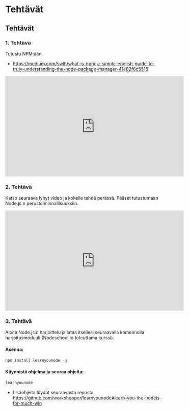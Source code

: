 ---
---
# Tehtävät


## Tehtävät
### 1. Tehtävä
Tutustu NPM:ään.
* https://medium.com/swlh/what-is-npm-a-simple-english-guide-to-truly-understanding-the-node-package-manager-41e82f6c5515  
  
<iframe width="560" height="315" src="https://www.youtube-nocookie.com/embed/2V1UUhBJ62Y" title="YouTube video player" frameborder="0" allow="accelerometer; autoplay; clipboard-write; encrypted-media; gyroscope; picture-in-picture" allowfullscreen></iframe>

### 2. Tehtävä
Katso seuraava lyhyt video ja kokeile tehdä perässä. Pääset tutustumaan Node.js:n perustoiminnallisuuksiin.

<iframe width="560" height="315" src="https://www.youtube-nocookie.com/embed/ENrzD9HAZK4" title="YouTube video player" frameborder="0" allow="accelerometer; autoplay; clipboard-write; encrypted-media; gyroscope; picture-in-picture" allowfullscreen></iframe>

### 3. Tehtävä
Aloita Node.js:n harjoittelu ja lataa itsellesi seuraavalla komennolla harjoitusmoduuli (Nodeschool.io toteuttama kurssi).  
  
#### Asenna:  
```bash 
npm install learnyounode -g
```  
#### Käynnistä ohjelma ja seuraa ohjeita:  
```bash 
learnyounode
```  
* Lisäohjeita löydät seuraavasta reposta https://github.com/workshopper/learnyounode#learn-you-the-nodejs-for-much-win